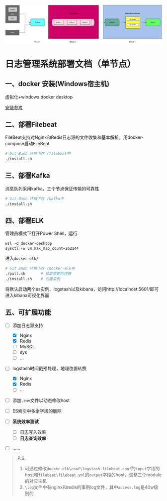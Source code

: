 ![分布式架构图](./images/分布式架构图.jpg)

# 日志管理系统部署文档（单节点）

## 一、docker 安装(Windows宿主机)

虚拟化+windows docker desktop

[安装参考](https://zhuanlan.zhihu.com/p/510922099)



## 二、部署Filebeat

FileBeat支持对Nginx和Redis日志源的文件收集和基本解析，用docker-compose启动FileBeat

```bash
# Git Bash 环境下在 /filebeat中
./install.sh
```



## 三、部署Kafka

消息队列采用kafka，三个节点保证传输的可靠性

```bash
# Git Bash 环境下在 /kafka中
./install.sh
```



## 四、部署ELK

管理员模式下打开Power Shell，运行

```
wsl -d docker-desktop
sysctl -w vm.max_map_count=262144
```

进入`docker-elk/`

```bash
# Git Bash 环境下在 /docker-elk中
./pull.sh		# 拉取需要的镜像
./install.sh	# 创建实例
```

将默认启动两个es实例、logstash以及kibana，访问http://localhost:5601/即可进入kibana可视化界面



## 五、可扩展功能

- [ ] 添加日志源支持
    - [x] Nginx
    - [x] Redis
    - [ ] MySQL
    - [ ] sys
    - [ ] ...
- [ ] logstash时间戳预处理，地理位置转换
    - [x] Nginx
    - [x] Redis
    - [ ] ...
- [ ] 添加`.env`文件以动态修改host
- [ ] ES索引中多余字段的删除
- [ ] **系统效率测试**
    - [ ] 日志写入效率
    - [ ] **日志查询效率**
- [ ] ……



> P.S. 
>
> 1. 可通过修改`docker-elk\conf\logstash-filebeat.conf`的`input`字段的host和`filebeat\filebeat.yml`的`output`字段的host，调整三个module的对应主机
> 2. `\log`文件中有nginx和redis的事例log文件，其中`access.log`是40w级别的